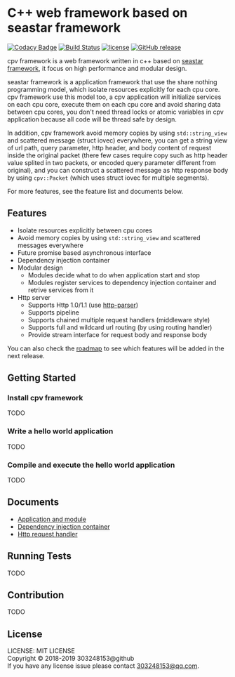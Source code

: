 # C++ web framework based on seastar framework

[![Codacy Badge](https://api.codacy.com/project/badge/Grade/79809aeed9b146f4aa52e9247b5eaf2c)](https://www.codacy.com/app/compiv/cpv-framework?utm_source=github.com&amp;utm_medium=referral&amp;utm_content=cpv-project/cpv-framework&amp;utm_campaign=Badge_Grade)
[![Build Status](https://travis-ci.org/cpv-project/cpv-framework.svg?branch=master)](https://travis-ci.org/cpv-project/cpv-framework)
[![license](https://img.shields.io/github/license/cpv-project/cpv-framework.svg)]() 
[![GitHub release](https://img.shields.io/github/release/cpv-project/cpv-framework.svg)]()

cpv framework is a web framework written in c++ based on [seastar framework](https://github.com/scylladb/seastar), it focus on high performance and modular design.

seastar framework is a application framework that use the share nothing programming model, which isolate resources explicitly for each cpu core. cpv framework use this model too, a cpv application will initialize services on each cpu core, execute them on each cpu core and avoid sharing data between cpu cores, you don't need thread locks or atomic variables in cpv application because all code will be thread safe by design.

In addition, cpv framework avoid memory copies by using `std::string_view` and scattered message (struct iovec) everywhere, you can get a string view of url path, query parameter, http header, and body content of request inside the original packet (there few cases require copy such as http header value splited in two packets, or encoded query parameter different from original), and you can construct a scattered message as http response body by using `cpv::Packet` (which uses struct iovec for multiple segments).

For more features, see the feature list and documents below.

## Features

- Isolate resources explicitly between cpu cores
- Avoid memory copies by using `std::string_view` and scattered messages everywhere
- Future promise based asynchronous interface
- Dependency injection container
- Modular design
	- Modules decide what to do when application start and stop
	- Modules register services to dependency injection container and retrive services from it
- Http server
	- Supports Http 1.0/1.1 (use [http-parser](https://github.com/nodejs/http-parser))
	- Supports pipeline
	- Supports chained multiple request handlers (middleware style)
	- Supports full and wildcard url routing (by using routing handler)
	- Provide stream interface for request body and response body

You can also check the [roadmap](./docs/Roadmap.md) to see which features will be added in the next release.

## Getting Started

### Install cpv framework

TODO

### Write a hello world application

TODO

### Compile and execute the hello world application

TODO

## Documents

- [Application and module](TODO)
- [Dependency injection container](TODO)
- [Http request handler](TODO)

## Running Tests

TODO

## Contribution

TODO

## License

LICENSE: MIT LICENSE<br/>
Copyright © 2018-2019 303248153@github<br/>
If you have any license issue please contact 303248153@qq.com.

